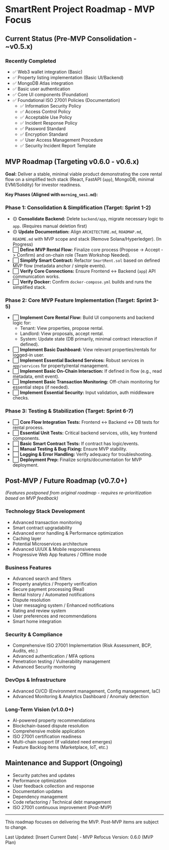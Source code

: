 # SmartRent Project Roadmap - MVP Focus

## Current Status (Pre-MVP Consolidation - ~v0.5.x)

### Recently Completed
- ✅ Web3 wallet integration (Basic)
- ✅ Property listing implementation (Basic UI/Backend)
- ✅ MongoDB Atlas integration
- ✅ Basic user authentication
- ✅ Core UI components (Foundation)
- ✅ Foundational ISO 27001 Policies (Documentation)
  - ✅ Information Security Policy
  - ✅ Access Control Policy
  - ✅ Acceptable Use Policy
  - ✅ Incident Response Policy
  - ✅ Password Standard
  - ✅ Encryption Standard
  - ✅ User Access Management Procedure
  - ✅ Security Incident Report Template

## MVP Roadmap (Targeting v0.6.0 - v0.6.x)

**Goal:** Deliver a stable, minimal viable product demonstrating the core rental flow on a simplified tech stack (React, FastAPI (`app`), MongoDB, minimal EVM/Solidity) for investor readiness.

**Key Phases (Aligned with `morning_ses1.md`):**

### Phase 1: Consolidation & Simplification (Target: Sprint 1-2)
- 🟡 **Consolidate Backend:** Delete `backend/app`, migrate necessary logic to `app`. (Requires manual deletion first)
- 🟡 **Update Documentation:** Align `ARCHITECTURE.md`, `ROADMAP.md`, `README.md` with MVP scope and stack (Remove Solana/Hyperledger). (In Progress)
- ⬜ **Define MVP Rental Flow:** Finalize core process (Propose -> Accept -> Confirm) and on-chain role (Team Workshop Needed).
- ⬜ **Simplify Smart Contract:** Refactor `SmartRent.sol` based on defined MVP flow (metadata anchor / simple events).
- ⬜ **Verify Core Connections:** Ensure Frontend <-> Backend (`app`) API communication works.
- ⬜ **Verify Docker:** Confirm `docker-compose.yml` builds and runs the simplified stack.

### Phase 2: Core MVP Feature Implementation (Target: Sprint 3-5)
- ⬜ **Implement Core Rental Flow:** Build UI components and backend logic for:
    - Tenant: View properties, propose rental.
    - Landlord: View proposals, accept rental.
    - System: Update state (DB primarily, minimal contract interaction if defined).
- ⬜ **Implement Basic Dashboard:** View relevant properties/rentals for logged-in user.
- ⬜ **Implement Essential Backend Services:** Robust services in `app/services` for property/rental management.
- ⬜ **Implement Basic On-Chain Interaction:** If defined in flow (e.g., read metadata, emit event).
- ⬜ **Implement Basic Transaction Monitoring:** Off-chain monitoring for essential steps (if needed).
- ⬜ **Implement Essential Security:** Input validation, auth middleware checks.

### Phase 3: Testing & Stabilization (Target: Sprint 6-7)
- ⬜ **Core Flow Integration Tests:** Frontend <-> Backend <-> DB tests for rental process.
- ⬜ **Essential Unit Tests:** Critical backend services, utils, key frontend components.
- ⬜ **Basic Smart Contract Tests:** If contract has logic/events.
- ⬜ **Manual Testing & Bug Fixing:** Ensure MVP stability.
- ⬜ **Logging & Error Handling:** Verify adequacy for troubleshooting.
- ⬜ **Deployment Prep:** Finalize scripts/documentation for MVP deployment.

## Post-MVP / Future Roadmap (v0.7.0+)

*(Features postponed from original roadmap - requires re-prioritization based on MVP feedback)*

### Technology Stack Development
- Advanced transaction monitoring
- Smart contract upgradability
- Advanced error handling & Performance optimization
- Caching layer
- Potential Microservices architecture
- Advanced UI/UX & Mobile responsiveness
- Progressive Web App features / Offline mode

### Business Features
- Advanced search and filters
- Property analytics / Property verification
- Secure payment processing (Real)
- Rental history / Automated notifications
- Dispute resolution
- User messaging system / Enhanced notifications
- Rating and review system
- User preferences and recommendations
- Smart home integration

### Security & Compliance
- Comprehensive ISO 27001 Implementation (Risk Assessment, BCP, Audits, etc.)
- Advanced authentication / MFA options
- Penetration testing / Vulnerability management
- Advanced Security monitoring

### DevOps & Infrastructure
- Advanced CI/CD (Environment management, Config management, IaC)
- Advanced Monitoring & Analytics Dashboard / Anomaly detection

### Long-Term Vision (v1.0.0+)
- AI-powered property recommendations
- Blockchain-based dispute resolution
- Comprehensive mobile application
- ISO 27001 certification readiness
- Multi-chain support (If validated need emerges)
- Feature Backlog items (Marketplace, IoT, etc.)

## Maintenance and Support (Ongoing)
- Security patches and updates
- Performance optimization
- User feedback collection and response
- Documentation updates
- Dependency management
- Code refactoring / Technical debt management
- ISO 27001 continuous improvement (Post-MVP)

---

This roadmap focuses on delivering the MVP. Post-MVP items are subject to change.

Last Updated: [Insert Current Date] - MVP Refocus
Version: 0.6.0 (MVP Plan) 